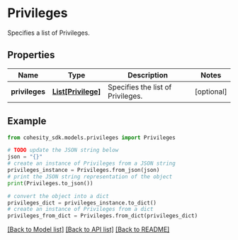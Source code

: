 # Privileges

Specifies a list of Privileges.

## Properties

Name | Type | Description | Notes
------------ | ------------- | ------------- | -------------
**privileges** | [**List[Privilege]**](Privilege.md) | Specifies the list of Privileges. | [optional] 

## Example

```python
from cohesity_sdk.models.privileges import Privileges

# TODO update the JSON string below
json = "{}"
# create an instance of Privileges from a JSON string
privileges_instance = Privileges.from_json(json)
# print the JSON string representation of the object
print(Privileges.to_json())

# convert the object into a dict
privileges_dict = privileges_instance.to_dict()
# create an instance of Privileges from a dict
privileges_from_dict = Privileges.from_dict(privileges_dict)
```
[[Back to Model list]](../README.md#documentation-for-models) [[Back to API list]](../README.md#documentation-for-api-endpoints) [[Back to README]](../README.md)


